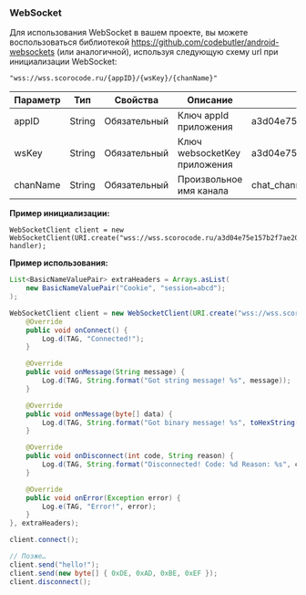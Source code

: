 <a name="WebSocket"></a>

### WebSocket

Для использования WebSocket в вашем проекте, вы можете воспользоваться библиотекой https://github.com/codebutler/android-websockets (или аналогичной), используя следующую схему url при инициализации WebSocket:

```
"wss://wss.scorocode.ru/{appID}/{wsKey}/{chanName}"
```

| Параметр  | Тип                              | Свойства | Описание                         | Пример значения |
| --------- | -------------------------------- | -------- | -------------------------------- | --------------- |
|appID  | String | Обязательный  |  Ключ appId приложения   |a3d04e75e157b2f7ae20c2fce02f63d6 |
|wsKey  | String | Обязательный   | Ключ websocketKey  приложения  | a3d04e75e157b2f7ae20c2fce02f63d6 |
|chanName  |  String | Обязательный  |  Произвольное имя канала | chat_channel |

**Пример инициализации:**

```
WebSocketClient client = new WebSocketClient(URI.create("wss://wss.scorocode.ru/a3d04e75e157b2f7ae20c2fce02f63d6/a3d04e75e157b2f7ae20c2fce02f63d6/chat_channel"), handler);
```

**Пример использования:**

```Java
List<BasicNameValuePair> extraHeaders = Arrays.asList(
    new BasicNameValuePair("Cookie", "session=abcd");
);

WebSocketClient client = new WebSocketClient(URI.create("wss://wss.scorocode.ru/a3d04e75e157b2f7ae20c2fce02f63d6/b3asd4e75e1fds2f7ae20c2fce02f63d6/chat_channel), new WebSocketClient.Handler() {
    @Override
    public void onConnect() {
        Log.d(TAG, "Connected!");
    }

    @Override
    public void onMessage(String message) {
        Log.d(TAG, String.format("Got string message! %s", message));
    }

    @Override
    public void onMessage(byte[] data) {
        Log.d(TAG, String.format("Got binary message! %s", toHexString(data));
    }

    @Override
    public void onDisconnect(int code, String reason) {
        Log.d(TAG, String.format("Disconnected! Code: %d Reason: %s", code, reason));
    }

    @Override
    public void onError(Exception error) {
        Log.e(TAG, "Error!", error);
    }
}, extraHeaders);

client.connect();

// Позже…
client.send("hello!");
client.send(new byte[] { 0xDE, 0xAD, 0xBE, 0xEF });
client.disconnect();
```